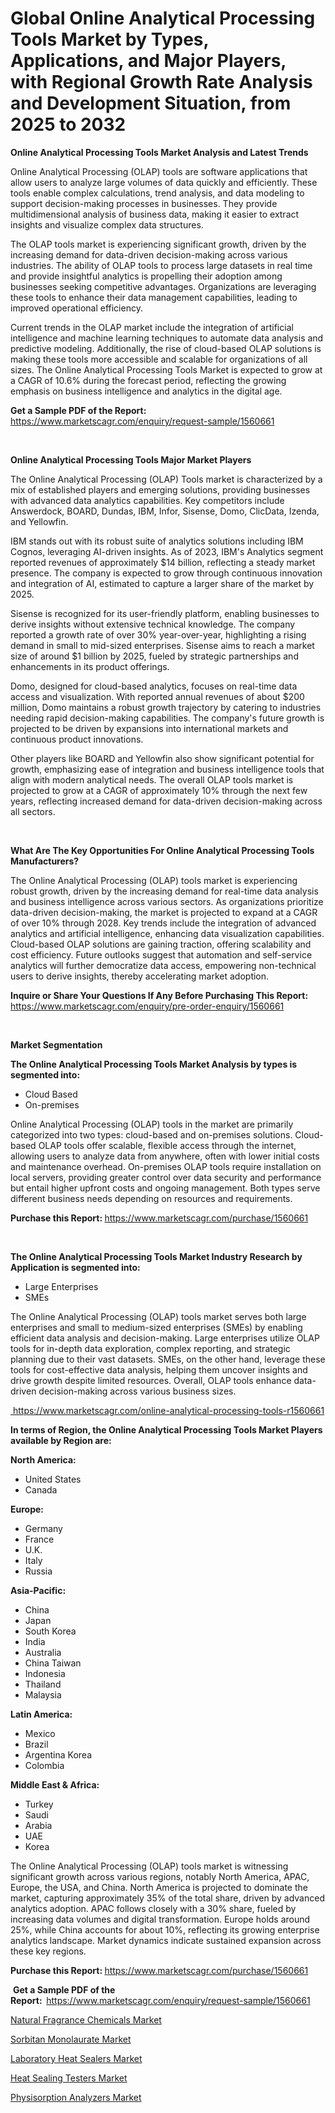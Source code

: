 <p><h1>Global Online Analytical Processing Tools Market by Types, Applications, and Major Players, with Regional Growth Rate Analysis and Development Situation, from 2025 to 2032</h1></p><p><strong>Online Analytical Processing Tools Market Analysis and Latest Trends</strong></p>
<p><p>Online Analytical Processing (OLAP) tools are software applications that allow users to analyze large volumes of data quickly and efficiently. These tools enable complex calculations, trend analysis, and data modeling to support decision-making processes in businesses. They provide multidimensional analysis of business data, making it easier to extract insights and visualize complex data structures.</p><p>The OLAP tools market is experiencing significant growth, driven by the increasing demand for data-driven decision-making across various industries. The ability of OLAP tools to process large datasets in real time and provide insightful analytics is propelling their adoption among businesses seeking competitive advantages. Organizations are leveraging these tools to enhance their data management capabilities, leading to improved operational efficiency.</p><p>Current trends in the OLAP market include the integration of artificial intelligence and machine learning techniques to automate data analysis and predictive modeling. Additionally, the rise of cloud-based OLAP solutions is making these tools more accessible and scalable for organizations of all sizes. The Online Analytical Processing Tools Market is expected to grow at a CAGR of 10.6% during the forecast period, reflecting the growing emphasis on business intelligence and analytics in the digital age.</p></p>
<p><strong>Get a Sample PDF of the Report:&nbsp;</strong> <a href="https://www.marketscagr.com/enquiry/request-sample/1560661?utm_campaign=1944&utm_medium=2&utm_source=Github&utm_content=ia&utm_term=31032025&utm_id=online-analytical-processing-tools">https://www.marketscagr.com/enquiry/request-sample/1560661</a></p>
<p>&nbsp;</p>
<p><strong>Online Analytical Processing Tools Major Market Players</strong></p>
<p><p>The Online Analytical Processing (OLAP) Tools market is characterized by a mix of established players and emerging solutions, providing businesses with advanced data analytics capabilities. Key competitors include Answerdock, BOARD, Dundas, IBM, Infor, Sisense, Domo, ClicData, Izenda, and Yellowfin.</p><p>IBM stands out with its robust suite of analytics solutions including IBM Cognos, leveraging AI-driven insights. As of 2023, IBM's Analytics segment reported revenues of approximately $14 billion, reflecting a steady market presence. The company is expected to grow through continuous innovation and integration of AI, estimated to capture a larger share of the market by 2025.</p><p>Sisense is recognized for its user-friendly platform, enabling businesses to derive insights without extensive technical knowledge. The company reported a growth rate of over 30% year-over-year, highlighting a rising demand in small to mid-sized enterprises. Sisense aims to reach a market size of around $1 billion by 2025, fueled by strategic partnerships and enhancements in its product offerings.</p><p>Domo, designed for cloud-based analytics, focuses on real-time data access and visualization. With reported annual revenues of about $200 million, Domo maintains a robust growth trajectory by catering to industries needing rapid decision-making capabilities. The company's future growth is projected to be driven by expansions into international markets and continuous product innovations.</p><p>Other players like BOARD and Yellowfin also show significant potential for growth, emphasizing ease of integration and business intelligence tools that align with modern analytical needs. The overall OLAP tools market is projected to grow at a CAGR of approximately 10% through the next few years, reflecting increased demand for data-driven decision-making across all sectors.</p></p>
<p>&nbsp;</p>
<p><strong>What Are The Key Opportunities For Online Analytical Processing Tools Manufacturers?</strong></p>
<p><p>The Online Analytical Processing (OLAP) tools market is experiencing robust growth, driven by the increasing demand for real-time data analysis and business intelligence across various sectors. As organizations prioritize data-driven decision-making, the market is projected to expand at a CAGR of over 10% through 2028. Key trends include the integration of advanced analytics and artificial intelligence, enhancing data visualization capabilities. Cloud-based OLAP solutions are gaining traction, offering scalability and cost efficiency. Future outlooks suggest that automation and self-service analytics will further democratize data access, empowering non-technical users to derive insights, thereby accelerating market adoption.</p></p>
<p><strong>Inquire or Share Your Questions If Any Before Purchasing This Report:</strong> <a href="https://www.marketscagr.com/enquiry/pre-order-enquiry/1560661?utm_campaign=1944&utm_medium=2&utm_source=Github&utm_content=ia&utm_term=31032025&utm_id=online-analytical-processing-tools">https://www.marketscagr.com/enquiry/pre-order-enquiry/1560661</a></p>
<p>&nbsp;</p>
<p><strong>Market Segmentation</strong></p>
<p><strong>The Online Analytical Processing Tools Market Analysis by types is segmented into:</strong></p>
<p><ul><li>Cloud Based</li><li>On-premises</li></ul></p>
<p><p>Online Analytical Processing (OLAP) tools in the market are primarily categorized into two types: cloud-based and on-premises solutions. Cloud-based OLAP tools offer scalable, flexible access through the internet, allowing users to analyze data from anywhere, often with lower initial costs and maintenance overhead. On-premises OLAP tools require installation on local servers, providing greater control over data security and performance but entail higher upfront costs and ongoing management. Both types serve different business needs depending on resources and requirements.</p></p>
<p><strong>Purchase this Report:&nbsp;</strong><a href="https://www.marketscagr.com/purchase/1560661?utm_campaign=1944&utm_medium=2&utm_source=Github&utm_content=ia&utm_term=31032025&utm_id=online-analytical-processing-tools">https://www.marketscagr.com/purchase/1560661</a></p>
<p>&nbsp;</p>
<p><strong>The Online Analytical Processing Tools Market Industry Research by Application is segmented into:</strong></p>
<p><ul><li>Large Enterprises</li><li>SMEs</li></ul></p>
<p><p>The Online Analytical Processing (OLAP) tools market serves both large enterprises and small to medium-sized enterprises (SMEs) by enabling efficient data analysis and decision-making. Large enterprises utilize OLAP tools for in-depth data exploration, complex reporting, and strategic planning due to their vast datasets. SMEs, on the other hand, leverage these tools for cost-effective data analysis, helping them uncover insights and drive growth despite limited resources. Overall, OLAP tools enhance data-driven decision-making across various business sizes.</p></p>
<p><a href="https://www.marketscagr.com/online-analytical-processing-tools-r1560661?utm_campaign=1944&utm_medium=2&utm_source=Github&utm_content=ia&utm_term=31032025&utm_id=online-analytical-processing-tools">&nbsp;https://www.marketscagr.com/online-analytical-processing-tools-r1560661</a></p>
<p><strong>In terms of Region, the Online Analytical Processing Tools Market Players available by Region are:</strong></p>
<p>
    <p> <strong> North America: </strong>
        <ul>
            <li>United States</li>
            <li>Canada</li>
        </ul>
        </p> 
    <p> <strong> Europe: </strong>
        <ul>
            <li>Germany</li>
            <li>France</li>
            <li>U.K.</li>
            <li>Italy</li>
            <li>Russia</li>
        </ul>
        </p> 
    <p> <strong> Asia-Pacific: </strong>
        <ul>
            <li>China</li>
            <li>Japan</li>
            <li>South Korea</li>
            <li>India</li>
            <li>Australia</li>
            <li>China Taiwan</li>
            <li>Indonesia</li>
            <li>Thailand</li>
            <li>Malaysia</li>
        </ul>
        </p> 
    <p> <strong> Latin America: </strong>
        <ul>
            <li>Mexico</li>
            <li>Brazil</li>
            <li>Argentina Korea</li>
            <li>Colombia</li>
        </ul>
        </p> 
    <p> <strong> Middle East & Africa: </strong>
        <ul>
            <li>Turkey</li>
            <li>Saudi</li>
            <li>Arabia</li>
            <li>UAE</li>
            <li>Korea</li>
        </ul>
    </p>
    </p>
<p><p>The Online Analytical Processing (OLAP) tools market is witnessing significant growth across various regions, notably North America, APAC, Europe, the USA, and China. North America is projected to dominate the market, capturing approximately 35% of the total share, driven by advanced analytics adoption. APAC follows closely with a 30% share, fueled by increasing data volumes and digital transformation. Europe holds around 25%, while China accounts for about 10%, reflecting its growing enterprise analytics landscape. Market dynamics indicate sustained expansion across these key regions.</p></p>
<p><strong>Purchase this Report: </strong><a href="https://www.marketscagr.com/purchase/1560661?utm_campaign=1944&utm_medium=2&utm_source=Github&utm_content=ia&utm_term=31032025&utm_id=online-analytical-processing-tools">https://www.marketscagr.com/purchase/1560661</a></p>
<p>&nbsp;<strong>Get a Sample PDF of the Report:&nbsp;&nbsp;</strong><a href="https://www.marketscagr.com/enquiry/request-sample/1560661?utm_campaign=1944&utm_medium=2&utm_source=Github&utm_content=ia&utm_term=31032025&utm_id=online-analytical-processing-tools">https://www.marketscagr.com/enquiry/request-sample/1560661</a></p>
<p><strong></strong></p>
<p><p><a href="https://github.com/rndwazeri/Market-Research-Report-List-1/blob/main/natural-fragrance-chemicals-market.md?utm_campaign=1944&utm_medium=2&utm_source=Github&utm_content=ia&utm_term=31032025&utm_id=online-analytical-processing-tools">Natural Fragrance Chemicals Market</a></p><p><a href="https://github.com/resiebustin/Market-Research-Report-List-1/blob/main/sorbitan-monolaurate-market.md?utm_campaign=1944&utm_medium=2&utm_source=Github&utm_content=ia&utm_term=31032025&utm_id=online-analytical-processing-tools">Sorbitan Monolaurate Market</a></p><p><a href="https://www.linkedin.com/pulse/experts-forecast-significant-growth-laboratory-heat-sealers-dkzff?utm_campaign=1944&utm_medium=2&utm_source=Github&utm_content=ia&utm_term=31032025&utm_id=online-analytical-processing-tools">Laboratory Heat Sealers Market</a></p><p><a href="https://www.linkedin.com/pulse/revenue-forecast-heat-sealing-testers-industry-102-cagr-db4uf?utm_campaign=1944&utm_medium=2&utm_source=Github&utm_content=ia&utm_term=31032025&utm_id=online-analytical-processing-tools">Heat Sealing Testers Market</a></p><p><a href="https://www.linkedin.com/pulse/physisorption-analyzers-market-report-offers-financial-klvqc?utm_campaign=1944&utm_medium=2&utm_source=Github&utm_content=ia&utm_term=31032025&utm_id=online-analytical-processing-tools">Physisorption Analyzers Market</a></p></p>